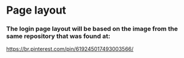 # Page layout

### The login page layout will be based on the image from the same repository that was found at:
<https://br.pinterest.com/pin/619245017493003566/>
